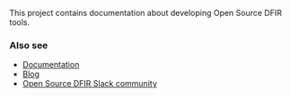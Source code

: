 This project contains documentation about developing Open Source DFIR tools.

### Also see

* [Documentation](https://open-source-dfir.readthedocs.io)
* [Blog](https://osdfir.blogspot.com)
* [Open Source DFIR Slack community](https://github.com/open-source-dfir/slack)

